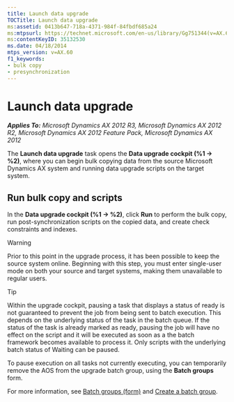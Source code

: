 ```yaml
---
title: Launch data upgrade
TOCTitle: Launch data upgrade
ms:assetid: 0413b647-718a-4371-984f-84fbdf685a24
ms:mtpsurl: https://technet.microsoft.com/en-us/library/Gg751344(v=AX.60)
ms:contentKeyID: 35132530
ms.date: 04/18/2014
mtps_version: v=AX.60
f1_keywords:
- bulk copy
- presynchronization
---
```


# Launch data upgrade 


_**Applies To:** Microsoft Dynamics AX 2012 R3, Microsoft Dynamics AX 2012 R2, Microsoft Dynamics AX 2012 Feature Pack, Microsoft Dynamics AX 2012_

The **Launch data upgrade** task opens the **Data upgrade cockpit (%1 -\> %2)**, where you can begin bulk copying data from the source Microsoft Dynamics AX system and running data upgrade scripts on the target system.

## Run bulk copy and scripts

In the **Data upgrade cockpit (%1 -\> %2)**, click **Run** to perform the bulk copy, run post-synchronization scripts on the copied data, and create check constraints and indexes.


> [!WARNING]
> <P>Prior to this point in the upgrade process, it has been possible to keep the source system online. Beginning with this step, you must enter single-user mode on both your source and target systems, making them unavailable to regular users.</P>




> [!TIP]
> <P>Within the upgrade cockpit, pausing a task that displays a status of ready is not guaranteed to prevent the job from being sent to batch execution. This depends on the underlying status of the task in the batch queue. If the status of the task is already marked as ready, pausing the job will have no effect on the script and it will be executed as soon as a the batch framework becomes available to process it. Only scripts with the underlying batch status of Waiting can be paused.</P>
> <P>To pause execution on all tasks not currently executing, you can temporarily remove the AOS from the upgrade batch group, using the <STRONG>Batch groups</STRONG> form.</P>
> <P>For more information, see <A href="https://technet.microsoft.com/en-us/library/aa575384(v=ax.60)">Batch groups (form)</A> and <A href="create-a-batch-group.md">Create a batch group</A>.</P>


  


